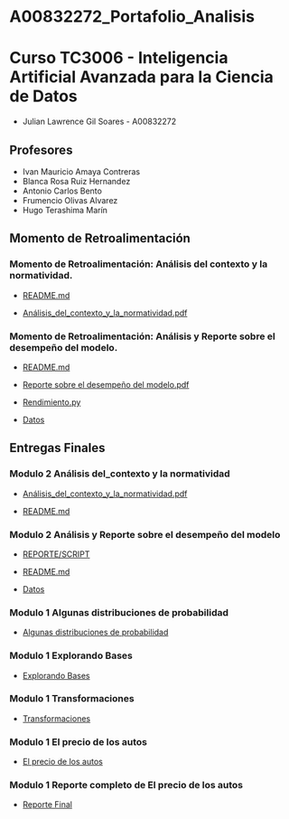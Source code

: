 # A00832272_Portafolio_Analisis

# Curso TC3006 - Inteligencia Artificial Avanzada para la Ciencia de Datos

* Julian Lawrence Gil Soares - A00832272

## Profesores
* Ivan Mauricio Amaya Contreras
* Blanca Rosa Ruiz Hernandez
* Antonio Carlos Bento
* Frumencio Olivas Alvarez
* Hugo Terashima Marín

## Momento de Retroalimentación

### Momento de Retroalimentación: Análisis del contexto y la normatividad.
* <a href="https://github.com/Julian7312/A00832272_PortafolioAnalisis/blob/main/Momento%20de%20Retroalimentaci%C3%B3n/Momento%20de%20Retroalimentaci%C3%B3n%3A%20An%C3%A1lisis%20del%20contexto%20y%20la%20normatividad./README.md">README.md</a>

* <a href="https://github.com/Julian7312/A00832272_PortafolioAnalisis/blob/main/Momento%20de%20Retroalimentaci%C3%B3n/Momento%20de%20Retroalimentaci%C3%B3n%3A%20An%C3%A1lisis%20del%20contexto%20y%20la%20normatividad./An%C3%A1lisis_del_contexto_y_la_normatividad.pdf">Análisis_del_contexto_y_la_normatividad.pdf</a>

### Momento de Retroalimentación: Análisis y Reporte sobre el desempeño del modelo. 
* <a href="https://github.com/Julian7312/A00832272_PortafolioAnalisis/blob/main/Momento%20de%20Retroalimentaci%C3%B3n/Momento%20de%20Retroalimentaci%C3%B3n%3A%20M%C3%B3dulo%202%20An%C3%A1lisis%20y%20Reporte%20sobre%20el%20desempe%C3%B1o%20del%20modelo/README.md">README.md</a>

* <a href="https://github.com/Julian7312/A00832272_PortafolioAnalisis/blob/main/Momento%20de%20Retroalimentaci%C3%B3n/Momento%20de%20Retroalimentaci%C3%B3n%3A%20M%C3%B3dulo%202%20An%C3%A1lisis%20y%20Reporte%20sobre%20el%20desempe%C3%B1o%20del%20modelo/Reporte%20sobre%20el%20desempe%C3%B1o%20del%20modelo.pdf">Reporte sobre el desempeño del modelo.pdf</a>

* <a href="https://github.com/Julian7312/A00832272_PortafolioAnalisis/blob/main/Momento%20de%20Retroalimentaci%C3%B3n/Momento%20de%20Retroalimentaci%C3%B3n%3A%20M%C3%B3dulo%202%20An%C3%A1lisis%20y%20Reporte%20sobre%20el%20desempe%C3%B1o%20del%20modelo/rendimiento.py">Rendimiento.py</a>

* <a href="https://github.com/Julian7312/A00832272_PortafolioAnalisis/blob/main/Momento%20de%20Retroalimentaci%C3%B3n/Momento%20de%20Retroalimentaci%C3%B3n%3A%20M%C3%B3dulo%202%20An%C3%A1lisis%20y%20Reporte%20sobre%20el%20desempe%C3%B1o%20del%20modelo/abalone.zip">Datos</a>

## Entregas Finales

### Modulo 2 Análisis del_contexto y la normatividad
* <a href="https://github.com/Julian7312/A00832272_PortafolioAnalisis/blob/main/Entregas%20Finales/ML/An%C3%A1lisis%20del%20contexto%20y%20la%20normatividad./An%C3%A1lisis_del_contexto_y_la_normatividad-2.pdf">Análisis_del_contexto_y_la_normatividad.pdf</a>

* <a href="https://github.com/Julian7312/A00832272_PortafolioAnalisis/blob/main/Entregas%20Finales/ML/An%C3%A1lisis%20del%20contexto%20y%20la%20normatividad./README.md">README.md</a>

### Modulo 2 Análisis y Reporte sobre el desempeño del modelo
* <a href="https://github.com/Julian7312/A00832272_PortafolioAnalisis/blob/main/Entregas%20Finales/ML/An%C3%A1lisis%20y%20Reporte%20sobre%20el%20desempe%C3%B1o%20del%20modelo/An%C3%A1lisis_y_Reporte_sobre_el_desempe%C3%B1o_del_modelo.ipynb">REPORTE/SCRIPT</a>

* <a href="https://github.com/Julian7312/A00832272_PortafolioAnalisis/blob/main/Entregas%20Finales/ML/An%C3%A1lisis%20y%20Reporte%20sobre%20el%20desempe%C3%B1o%20del%20modelo/README.md">README.md</a>

* <a href="https://github.com/Julian7312/A00832272_PortafolioAnalisis/blob/main/Entregas%20Finales/ML/An%C3%A1lisis%20y%20Reporte%20sobre%20el%20desempe%C3%B1o%20del%20modelo/abalone.data">Datos</a>

### Modulo 1 Algunas distribuciones de probabilidad
* <a href="https://github.com/Julian7312/A00832272_PortafolioAnalisis/blob/main/Entregas%20Finales/Estadistica/Algunas%20distribuciones%20de%20probabilidad_A00832272.pdf">Algunas distribuciones de probabilidad</a>

### Modulo 1 Explorando Bases
* <a href="https://github.com/Julian7312/A00832272_PortafolioAnalisis/blob/main/Entregas%20Finales/Estadistica/ExplorandoBases_merged_A00832272.pdf">Explorando Bases</a>

### Modulo 1 Transformaciones
* <a href="https://github.com/Julian7312/A00832272_PortafolioAnalisis/blob/main/Entregas%20Finales/Estadistica/Transformaciones_A00832272-1.pdf">Transformaciones</a>

### Modulo 1 El precio de los autos
* <a href="https://github.com/Julian7312/A00832272_PortafolioAnalisis/blob/main/Entregas%20Finales/Estadistica/El%20precio%20de%20los%20autos.ipynb">El precio de los autos</a>

### Modulo 1 Reporte completo de El precio de los autos
* <a href="https://github.com/Julian7312/A00832272_PortafolioAnalisis/blob/main/Entregas Finales/Estadistica/Reporte completo de El precio de los autos .pdf">Reporte Final</a>
